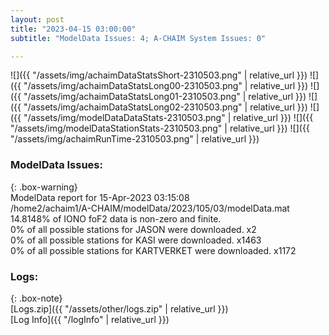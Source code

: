 ```yaml
---
layout: post
title: "2023-04-15 03:00:00"
subtitle: "ModelData Issues: 4; A-CHAIM System Issues: 0"

---
```


![]({{ "/assets/img/achaimDataStatsShort-2310503.png" | relative_url }})
![]({{ "/assets/img/achaimDataStatsLong00-2310503.png" | relative_url }})
![]({{ "/assets/img/achaimDataStatsLong01-2310503.png" | relative_url }})
![]({{ "/assets/img/achaimDataStatsLong02-2310503.png" | relative_url }})
![]({{ "/assets/img/modelDataDataStats-2310503.png" | relative_url }})
![]({{ "/assets/img/modelDataStationStats-2310503.png" | relative_url }})
![]({{ "/assets/img/achaimRunTime-2310503.png" | relative_url }})


### ModelData Issues:  
  
{: .box-warning}  
 ModelData report for 15-Apr-2023 03:15:08   
 /home2/achaim1/A-CHAIM/modelData/2023/105/03/modelData.mat   
 14.8148% of IONO foF2 data is non-zero and finite.   
 0% of all possible stations for JASON were downloaded. x2   
 0% of all possible stations for KASI were downloaded. x1463   
 0% of all possible stations for KARTVERKET were downloaded. x1172   
  


### Logs:  
  
{: .box-note}  
[Logs.zip]({{ "/assets/other/logs.zip" | relative_url }})  
[Log Info]({{ "/logInfo" | relative_url }})  
